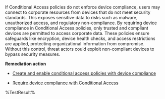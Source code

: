 If Conditional Access policies do not enforce device compliance, users may connect to corporate resources from devices that do not meet security standards. This exposes sensitive data to risks such as malware, unauthorized access, and regulatory non-compliance. By requiring device compliance in Conditional Access policies, only trusted and compliant devices are permitted to access corporate data. These policies ensure safeguards like encryption, device health checks, and access restrictions are applied, protecting organizational information from compromise. Without this control, threat actors could exploit non-compliant devices to bypass security measures. 

**Remediation action**

- [Create and enable conditional access policies with device compliance](https://learn.microsoft.com/en-us/azure/active-directory/conditional-access/overview)

- [Require device compliance with Conditional Access](https://learn.microsoft.com/en-us/entra/identity/conditional-access/policy-all-users-device-compliance)

<!--- Results --->
%TestResult%
